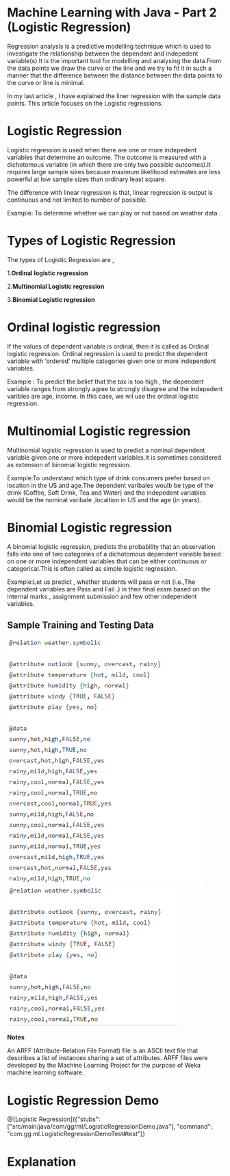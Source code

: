 # Machine Learning with Java - Part 2 (Logistic Regression)

Regression analysis is a predictive modelling technique which is used to investigate the relationship between the dependent and indepedent variable(s).It is the important tool for modelling and analysing the data.From the data points we draw the curve or the line and we try to fit it in such a manner that the difference  between the distance between the data points to the curve or line is minimal.

In my last article , I have explained the liner regression with the sample data points. This article focuses on the Logistic regressions.


# Logistic Regression

Logistic regression is used when there are one or more indepedent variables that determine an outcome. The outcome is measured with a dichotomous variable (in which there are only two possible outcomes).It requires large sample sizes because maximum likelihood estimates are less powerful at low sample sizes than ordinary least square.

The difference with linear regression is that, linear regression is output is continuous and not limited to number of possible.

Example: To determine whether we can play or not based on weather data .

# Types of Logistic Regression

The types of Logistic Regression are ,

1.<B>Ordinal logistic regression</B>

2.<B>Multinomial Logistic regression</B>

3.<B>Binomial Logistic regression </B>

# Ordinal logistic regression

If the values of dependent variable is ordinal, then it is called as Ordinal logistic regression. Ordinal regression is used to predict the dependent variable with ‘ordered’ multiple categories given one or more independent variables. 

Example : To predict the belief that the tax is too high , the dependent variable ranges from strongly agree to strongly disagree and the indepedent varibles are age, income. In this case, we wil use the ordinal logistic regression.


# Multinomial Logistic regression

Multinomial logistic regression is used to predict a nominal dependent variable given one or more indepedent variables.It is sometimes considered as extension of binomial logistic regression.

Example:To understand which type of drink consumers prefer based on location in the US and age.The dependent varibales woulb be type of the drink (Coffee, Soft Drink, Tea and Water) and the indepedent variables would be the nominal varibale ,localtion in US and the age (in years).

# Binomial Logistic regression

A binomial logistic regression, predicts the probability that an observation falls into one of two categories of a dichotomous dependent variable based on one or more independent variables that can be either continuous or categorical.This is often called as simple logistic regression.


Example:Let us predict , whether students will pass or not (i.e.,The dependent variables are Pass and Fail .) in their final exam based on the internal marks , assignment submission and few other independent variables. 

## Sample Training and Testing Data

  ![Train Diagram](LOGISTIC_TRAIN.PNG)     ![Test Diagram](LOGISTICTEST.PNG)

<B> Notes </B>

An ARFF (Attribute-Relation File Format) file is an ASCII text file that describes a list of instances sharing a set of attributes. ARFF files were developed by the Machine Learning Project for the purpose of Weka machine learning software.

# Logistic Regression Demo

@[Logistic Regression]({"stubs": ["src/main/java/com/gg/ml/LogisticRegressionDemo.java"], "command": "com.gg.ml.LogisticRegressionDemoTest#test"})

# Explanation

